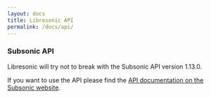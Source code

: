 ```yaml
---
layout: docs
title: Libresonic API
permalink: /docs/api/
---
```


### Subsonic API

Libresonic will try not to break with the Subsonic API version 1.13.0.

If you want to use the API please find the [API documentation on the Subsonic website](http://www.subsonic.org/pages/api.jsp).
